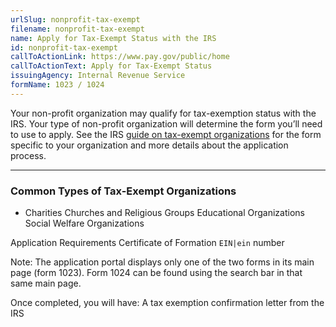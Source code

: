```yaml
---
urlSlug: nonprofit-tax-exempt
filename: nonprofit-tax-exempt
name: Apply for Tax-Exempt Status with the IRS
id: nonprofit-tax-exempt
callToActionLink: https://www.pay.gov/public/home
callToActionText: Apply for Tax-Exempt Status
issuingAgency: Internal Revenue Service
formName: 1023 / 1024
---
```

Your non-profit organization may qualify for tax-exemption status with the IRS. Your type of non-profit organization will determine the form you’ll need to use to apply. See the IRS [guide on tax-exempt organizations](https://www.irs.gov/charities-non-profits/applying-for-tax-exempt-status) for the form specific to your organization and more details about the application process.

---

### Common Types of Tax-Exempt Organizations 
- Charities 
Churches and Religious Groups
Educational Organizations
Social Welfare Organizations
 


Application Requirements
Certificate of Formation
`EIN|ein`  number


Note: The application portal displays only one of the two forms in its main page (form 1023). Form 1024 can be found using the search bar in that same main page.


Once completed, you will have:
A tax exemption confirmation letter from the IRS